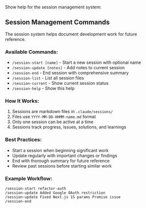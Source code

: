 Show help for the session management system:

## Session Management Commands

The session system helps document development work for future reference.

### Available Commands:

- `/session-start [name]` - Start a new session with optional name
- `/session-update [notes]` - Add notes to current session
- `/session-end` - End session with comprehensive summary
- `/session-list` - List all session files
- `/session-current` - Show current session status
- `/session-help` - Show this help

### How It Works:

1. Sessions are markdown files in `.claude/sessions/`
2. Files use `YYYY-MM-DD-HHMM-name.md` format
3. Only one session can be active at a time
4. Sessions track progress, issues, solutions, and learnings

### Best Practices:

- Start a session when beginning significant work
- Update regularly with important changes or findings
- End with thorough summary for future reference
- Review past sessions before starting similar work

### Example Workflow:

```
/session-start refactor-auth
/session-update Added Google OAuth restriction
/session-update Fixed Next.js 15 params Promise issue
/session-end
```
